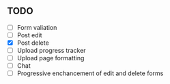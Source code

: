 ## TODO
- [ ] Form valiation
- [ ] Post edit
- [X] Post delete
- [ ] Upload progress tracker
- [ ] Upload page formatting
- [ ] Chat
- [ ] Progressive enchancement of edit and delete forms
